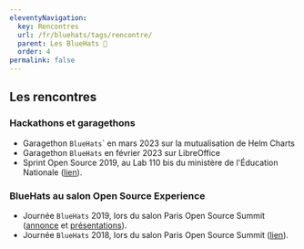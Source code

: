 ```yaml
---
eleventyNavigation:
  key: Rencontres
  url: /fr/bluehats/tags/rencontre/
  parent: Les BlueHats 🧢
  order: 4
permalink: false
---
```

<h2>Les rencontres</h2>
<h3>Hackathons et garagethons</h3>
<ul>
    <li>Garagethon <code>BlueHats</code>` en mars 2023 sur la mutualisation de Helm Charts</li>
    <li>Garagethon <code>BlueHats</code> en février 2023 sur LibreOffice</li>
    <li>Sprint Open Source 2019, au Lab 110 bis du ministère de l'Éducation Nationale (<a href="https://www.numerique.gouv.fr/actualites/retour-sur-le-premier-sprint-open-source-bluehats-administration/" target="_blank">lien</a>).</li>
</ul>
<h3>BlueHats au salon Open Source Experience</h3>
<ul>
    <li>Journée <code>BlueHats</code> 2019, lors du salon Paris Open Source Summit (<a href="https://www.numerique.gouv.fr/agenda/journee-bluehats-lors-du-salon-open-source-experience/" target="_blank">annonce</a> et <a href="https://forum.etalab.gouv.fr/t/journee-bluehats-lors-du-paris-open-source-summit-le-11-decembre-2019/4614/2" target="_blank">présentations</a>).</li>
    <li>Journée <code>BlueHats</code> 2018, lors du salon Paris Open Source Summit (<a href="https://www.numerique.gouv.fr/agenda/lancement-rejoignez-la-communaute-blue-hats-hackers-dinteret-general/" target="_blank">lien</a>).</li>
</ul>

